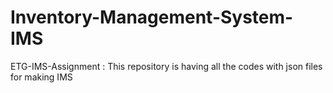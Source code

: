 # Inventory-Management-System-IMS
ETG-IMS-Assignment : This repository is having all the codes with json files for making IMS
